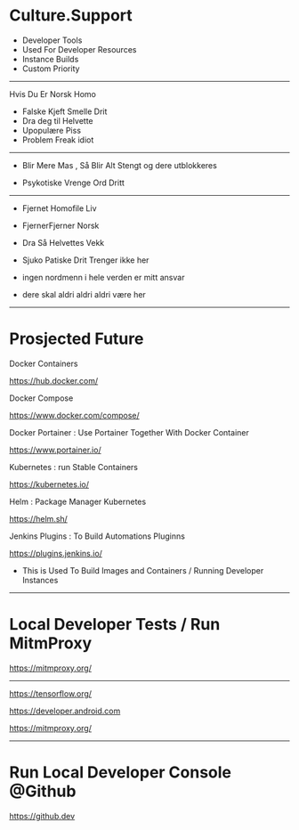 # Culture.Support


- Developer Tools 
- Used For Developer Resources 
- Instance Builds 
- Custom Priority 

-------


Hvis Du Er Norsk Homo

- Falske Kjeft Smelle Drit
- Dra deg til Helvette
- Upopulære Piss
- Problem Freak idiot 

------

- Blir Mere Mas , Så Blir Alt Stengt og dere utblokkeres

- Psykotiske Vrenge Ord Dritt 

-----

- Fjernet Homofile Liv
- FjernerFjerner Norsk

- Dra Så Helvettes Vekk 

- Sjuko Patiske Drit Trenger ikke her

- ingen nordmenn i hele verden er mitt ansvar


- dere skal aldri aldri aldri være her

-----------



# Prosjected Future 


 Docker Containers 


https://hub.docker.com/



Docker Compose 


https://www.docker.com/compose/



Docker Portainer : Use Portainer Together With Docker Container

https://www.portainer.io/


Kubernetes : run Stable Containers


https://kubernetes.io/


Helm : Package Manager Kubernetes 


https://helm.sh/


Jenkins Plugins : To Build Automations Pluginns


https://plugins.jenkins.io/



- This is Used To Build Images and Containers / Running Developer Instances




--------------


# Local Developer Tests / Run MitmProxy


https://mitmproxy.org/


----------


https://tensorflow.org/

https://developer.android.com

https://mitmproxy.org/


--------------


# Run Local Developer Console  @Github 


https://github.dev



